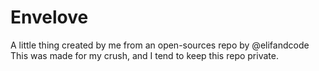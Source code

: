# Envelove

A little thing created by me from an open-sources repo by @elifandcode
This was made for my crush, and I tend to keep this repo private.
